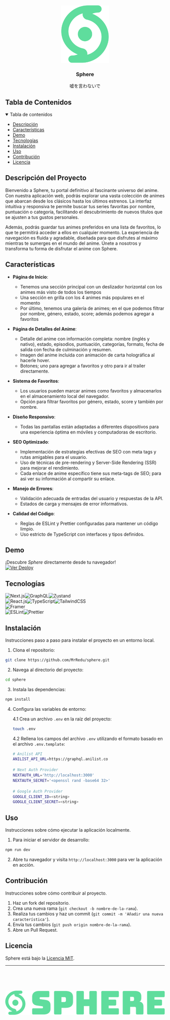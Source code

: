 <p align="center">
   <br/>
   <a href="https://sphere-mrredu.vercel.app/" target="_blank">
    <img src="./public/logo.svg" width="150" >
   </a>
   <h3 align="center">Sphere</h3>
   <p align="center">
    嘘を言わないで
   </p>
</p>

## Tabla de Contenidos

<details open>
  <summary>Tabla de contenidos</summary>
  <ul>
    <li><a href="#-descripción">Descripción</a></li>
    <li><a href="#-características">Características</a></li>
    <li><a href="#-demo">Demo</a></li>
    <li><a href="#-tecnologías">Tecnologías</a></li>
    <li><a href="#-instalación">Instalación</a></li>
    <li><a href="#-uso">Uso</a></li>
    <li><a href="#-contribución">Contribución</a></li>
    <li><a href="#-licencia">Licencia</a></li>
  </ul>
</details>

## Descripción del Proyecto

Bienvenido a Sphere, tu portal definitivo al fascinante universo del anime. Con nuestra aplicación web, podrás explorar una vasta colección de animes que abarcan desde los clásicos hasta los últimos estrenos. La interfaz intuitiva y responsiva te permite buscar tus series favoritas por nombre, puntuación o categoría, facilitando el descubrimiento de nuevos títulos que se ajusten a tus gustos personales.

Además, podrás guardar tus animes preferidos en una lista de favoritos, lo que te permitirá acceder a ellos en cualquier momento. La experiencia de navegación es fluida y agradable, diseñada para que disfrutes al máximo mientras te sumerges en el mundo del anime. Únete a nosotros y transforma tu forma de disfrutar el anime con Sphere.

## Características

- **Página de Inicio**:

  - Tenemos una sección principal con un deslizador horizontal con los animes más visto de todos los tiempos
  - Una sección en grilla con los 4 animes más populares en el momento
  - Por último, tenemos una galería de animes; en el que podemos filtrar por nombre, género, estado, score; además podemos agregar a favoritos

- **Página de Detalles del Anime**:

  - Detalle del anime con información completa: nombre (inglés y nativo), estado, episodios, puntuación, categorías, formato, fecha de salida con fecha de culminación y resumen.
  - Imagen del anime incluida con animación de carta holográfica al hacerle hover.
  - Botones; uno para agregar a favoritos y otro para ir al trailer directamente.

- **Sistema de Favoritos**:

  - Los usuarios pueden marcar animes como favoritos y almacenarlos en el almacenamiento local del navegador.
  - Opción para filtrar favoritos por género, estado, score y también por nombre.

- **Diseño Responsivo**:

  - Todas las pantallas están adaptadas a diferentes dispositivos para una experiencia óptima en móviles y computadoras de escritorio.

- **SEO Optimizado**:

  - Implementación de estrategias efectivas de SEO con meta tags y rutas amigables para el usuario.
  - Uso de técnicas de pre-rendering y Server-Side Rendering (SSR) para mejorar el rendimiento.
  - Cada enlace de anime específico tiene sus meta-tags de SEO; para asi ver su información al compartir su enlace.

- **Manejo de Errores**:

  - Validación adecuada de entradas del usuario y respuestas de la API.
  - Estados de carga y mensajes de error informativos.

- **Calidad del Código**:

  - Reglas de ESLint y Prettier configuradas para mantener un código limpio.
  - Uso estricto de TypeScript con interfaces y tipos definidos.

## Demo

¡Descubre <em>Sphere</em> directamente desde tu navegador! <br>
[![Ver Deploy](https://img.shields.io/badge/Ver%20Deploy-Sphere-5fdd9d?style=for-the-badge&logo=vercel)](https://sphere-mrredu.vercel.app/)

## Tecnologías

![Next.js][Next.js]![GraphQL][GraphQL]![Zustand][Zustand] <br>
![React.js][React.js]![TypeScript][TypeScript]![TailwindCSS][TailwindCSS]<br>
![Framer][Framer] <br>
![ESLint][ESLint]![Prettier][Prettier]<br>

## Instalación

Instrucciones paso a paso para instalar el proyecto en un entorno local.

1. Clona el repositorio:

```bash
git clone https://github.com/MrRedu/sphere.git
```

2. Navega al directorio del proyecto:

```bash
cd sphere
```

3. Instala las dependencias:

```bash
npm install
```

4. Configura las variables de entorno:

   4.1 Crea un archivo `.env` en la raíz del proyecto:

   ```bash
   touch .env
   ```

   4.2 Rellena los campos del archivo `.env` utilizando el formato basado en el archivo `.env.template`:

   ```bash
   # Anilist API
   ANILIST_API_URL=https://graphql.anilist.co

   # Next Auth Provider
   NEXTAUTH_URL='http://localhost:3000'
   NEXTAUTH_SECRET='<openssl rand -base64 32>'

   # Google Auth Provider
   GOOGLE_CLIENT_ID=<string>
   GOOGLE_CLIENT_SECRET=<string>
   ```

## Uso

Instrucciones sobre cómo ejecutar la aplicación localmente.

1. Para iniciar el servidor de desarrollo:

```bash
npm run dev
```

2. Abre tu navegador y visita `http://localhost:3000` para ver la aplicación en acción.

## Contribución

Instrucciones sobre cómo contribuir al proyecto.

1. Haz un fork del repositorio.
2. Crea una nueva rama (`git checkout -b nombre-de-la-rama`).
3. Realiza tus cambios y haz un commit (`git commit -m 'Añadir una nueva característica'`).
4. Envía tus cambios (`git push origin nombre-de-la-rama`).
5. Abre un Pull Request.

## Licencia

Sphere está bajo la [Licencia MIT](LICENSE).

<hr>
<br>
<br>
<br>

![Logotipo](./public/logotype.svg)

<!-- -->
<!--  -->
<!--   -->
<!--    -->
<!--     -->
<!--      -->

<!-- MARKDOWN LINKS-->

[Next.js]: https://img.shields.io/badge/next.js-000000?style=for-the-badge&logo=nextdotjs&logoColor=white
[React.js]: https://img.shields.io/badge/React-20232A?style=for-the-badge&logo=react&logoColor=61DAFB
[Zustand]: https://img.shields.io/badge/Zustand-3e432d?style=for-the-badge&logo=zustand&logoColor=white
[TailwindCSS]: https://img.shields.io/badge/TailwindCSS-06b6d4?style=for-the-badge&logo=tailwind-css&logoColor=white
[ESLint]: https://img.shields.io/badge/eslint-4b32c3?style=for-the-badge&logo=eslint&logoColor=white
[Prettier]: https://img.shields.io/badge/prettier-f7b93e?style=for-the-badge&logo=prettier&logoColor=white
[Framer]: https://img.shields.io/badge/framer-0055FF?style=for-the-badge&logo=framer&logoColor=white
[GraphQL]: https://img.shields.io/badge/GraphQl-E10098?style=for-the-badge&logo=graphql&logoColor=white
[TypeScript]: https://img.shields.io/badge/TypeScript-3178C6?style=for-the-badge&logo=typescript&logoColor=white
